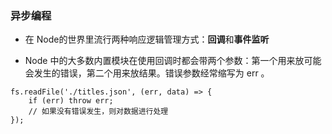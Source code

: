 ### 异步编程

- 在 Node的世界里流行两种响应逻辑管理方式：**回调**和**事件监听**

- Node 中的大多数内置模块在使用回调时都会带两个参数：第一个用来放可能会发生的错误，第二个用来放结果。错误参数经常缩写为 err 。
```
fs.readFile('./titles.json', (err, data) => {
    if (err) throw err;
    // 如果没有错误发生，则对数据进行处理
});

```